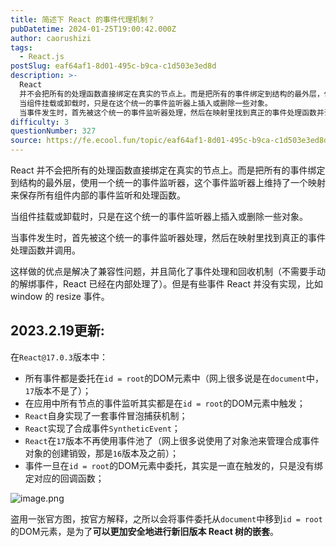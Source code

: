 ```yaml
---
title: 简述下 React 的事件代理机制？
pubDatetime: 2024-01-25T19:00:42.000Z
author: caorushizi
tags:
  - React.js
postSlug: eaf64af1-8d01-495c-b9ca-c1d503e3ed8d
description: >-
  React
  并不会把所有的处理函数直接绑定在真实的节点上。而是把所有的事件绑定到结构的最外层，使用一个统一的事件监听器，这个事件监听器上维持了一个映射来保存所有组件内部的事件监听和处理函数。
  当组件挂载或卸载时，只是在这个统一的事件监听器上插入或删除一些对象。
  当事件发生时，首先被这个统一的事件监听器处理，然后在映射里找到真正的事件处理函数并调用。 这样做的优点是解决了兼容性问题，并且简化了事件处
difficulty: 3
questionNumber: 327
source: https://fe.ecool.fun/topic/eaf64af1-8d01-495c-b9ca-c1d503e3ed8d
---
```


React 并不会把所有的处理函数直接绑定在真实的节点上。而是把所有的事件绑定到结构的最外层，使用一个统一的事件监听器，这个事件监听器上维持了一个映射来保存所有组件内部的事件监听和处理函数。

当组件挂载或卸载时，只是在这个统一的事件监听器上插入或删除一些对象。

当事件发生时，首先被这个统一的事件监听器处理，然后在映射里找到真正的事件处理函数并调用。

这样做的优点是解决了兼容性问题，并且简化了事件处理和回收机制（不需要手动的解绑事件，React 已经在内部处理了）。但是有些事件 React 并没有实现，比如 window 的 resize 事件。

## 2023.2.19更新:

在`React@17.0.3`版本中：

- 所有事件都是委托在`id = root`的DOM元素中（网上很多说是在`document`中，`17`版本不是了）；
- 在应用中所有节点的事件监听其实都是在`id = root`的DOM元素中触发；
- `React`自身实现了一套事件冒泡捕获机制；
- `React`实现了合成事件`SyntheticEvent`；
- `React`在`17`版本不再使用事件池了（网上很多说使用了对象池来管理合成事件对象的创建销毁，那是`16`版本及之前）；
- 事件一旦在`id = root`的DOM元素中委托，其实是一直在触发的，只是没有绑定对应的回调函数；

![image.png](https://static.ecool.fun//article/eeeadcee-a840-40f8-9a26-3f2f747b2ef6.jpeg)

盗用一张官方图，按官方解释，之所以会将事件委托从`document`中移到`id = root`的DOM元素，是为了**可以更加安全地进行新旧版本 React 树的嵌套**。
